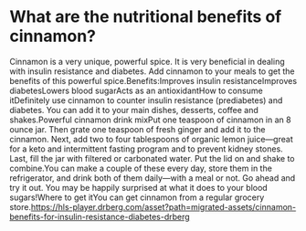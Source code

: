 # What are the nutritional benefits of cinnamon?

Cinnamon is a very unique, powerful spice. It is very beneficial in dealing with insulin resistance and diabetes. Add cinnamon to your meals to get the benefits of this powerful spice.Benefits:Improves insulin resistanceImproves diabetesLowers blood sugarActs as an antioxidantHow to consume itDefinitely use cinnamon to counter insulin resistance (prediabetes) and diabetes. You can add it to your main dishes, desserts, coffee and shakes.Powerful cinnamon drink mixPut one teaspoon of cinnamon in an 8 ounce jar. Then grate one teaspoon of fresh ginger and add it to the cinnamon. Next, add two to four tablespoons of organic lemon juice—great for a keto and intermittent fasting program and to prevent kidney stones. Last, fill the jar with filtered or carbonated water. Put the lid on and shake to combine.You can make a couple of these every day, store them in the refrigerator, and drink both of them daily—with a meal or not. Go ahead and try it out. You may be happily surprised at what it does to your blood sugars!Where to get itYou can get cinnamon from a regular grocery store.https://hls-player.drberg.com/asset?path=migrated-assets/cinnamon-benefits-for-insulin-resistance-diabetes-drberg